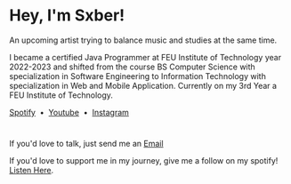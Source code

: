 # Hey, I'm Sxber!

An upcoming artist trying to balance music and studies at the same time.

I became a certified Java Programmer at FEU Institute of Technology year 2022-2023 and shifted from the course BS Computer Science with specialization in Software Engineering 
to Information Technology with specialization in Web and Mobile Application. Currently on my 3rd Year a FEU Institute of Technology. 

[Spotify](https://open.spotify.com/artist/5Xb3coCF1TSOuJkZMJqdz2)&nbsp;&nbsp;•&nbsp;&nbsp;[Youtube](https://www.youtube.com/@staysxber)&nbsp;&nbsp;•&nbsp;&nbsp;[Instagram](https://www.instagram.com/sxberiety/)


#
If you'd love to talk, just send me an [Email](notsxber@gmail.com)

If you'd love to support me in my journey, give me a follow on my spotify! [Listen Here](https://open.spotify.com/artist/5Xb3coCF1TSOuJkZMJqdz2).

